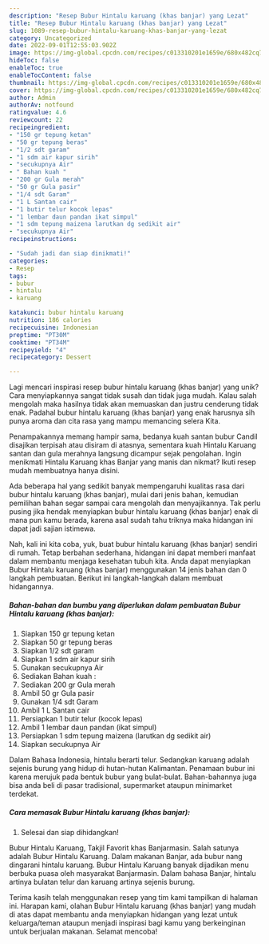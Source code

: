 ```yaml
---
description: "Resep Bubur Hintalu karuang (khas banjar) yang Lezat"
title: "Resep Bubur Hintalu karuang (khas banjar) yang Lezat"
slug: 1089-resep-bubur-hintalu-karuang-khas-banjar-yang-lezat
category: Uncategorized
date: 2022-09-01T12:55:03.902Z
image: https://img-global.cpcdn.com/recipes/c013310201e1659e/680x482cq70/bubur-hintalu-karuang-khas-banjar-foto-resep-utama.jpg
hideToc: false
enableToc: true
enableTocContent: false
thumbnail: https://img-global.cpcdn.com/recipes/c013310201e1659e/680x482cq70/bubur-hintalu-karuang-khas-banjar-foto-resep-utama.jpg
cover: https://img-global.cpcdn.com/recipes/c013310201e1659e/680x482cq70/bubur-hintalu-karuang-khas-banjar-foto-resep-utama.jpg
author: Admin
authorAv: notfound
ratingvalue: 4.6
reviewcount: 22
recipeingredient:
- "150 gr tepung ketan"
- "50 gr tepung beras"
- "1/2 sdt garam"
- "1 sdm air kapur sirih"
- "secukupnya Air"
- " Bahan kuah "
- "200 gr Gula merah"
- "50 gr Gula pasir"
- "1/4 sdt Garam"
- "1 L Santan cair"
- "1 butir telur kocok lepas"
- "1 lembar daun pandan ikat simpul"
- "1 sdm tepung maizena larutkan dg sedikit air"
- "secukupnya Air"
recipeinstructions:

- "Sudah jadi dan siap dinikmati!"
categories:
- Resep
tags:
- bubur
- hintalu
- karuang

katakunci: bubur hintalu karuang 
nutrition: 186 calories
recipecuisine: Indonesian
preptime: "PT30M"
cooktime: "PT34M"
recipeyield: "4"
recipecategory: Dessert

---
```





Lagi mencari inspirasi resep bubur hintalu karuang (khas banjar) yang unik? Cara menyiapkannya sangat tidak susah dan tidak juga mudah. Kalau salah mengolah maka hasilnya tidak akan memuaskan dan justru cenderung tidak enak. Padahal bubur hintalu karuang (khas banjar) yang enak harusnya sih punya aroma dan cita rasa yang mampu memancing selera Kita.





Penampakannya memang hampir sama, bedanya kuah santan bubur Candil disajikan terpisah atau disiram di atasnya, sementara kuah Hintalu Karuang santan dan gula merahnya langsung dicampur sejak pengolahan. Ingin menikmati Hintalu Karuang khas Banjar yang manis dan nikmat? Ikuti resep mudah membuatnya hanya disini.

Ada beberapa hal yang sedikit banyak mempengaruhi kualitas rasa dari bubur hintalu karuang (khas banjar), mulai dari jenis bahan, kemudian pemilihan bahan segar sampai cara mengolah dan menyajikannya. Tak perlu pusing jika hendak menyiapkan bubur hintalu karuang (khas banjar) enak di mana pun kamu berada, karena asal sudah tahu triknya maka hidangan ini dapat jadi sajian istimewa.






Nah, kali ini kita coba, yuk, buat bubur hintalu karuang (khas banjar) sendiri di rumah. Tetap berbahan sederhana, hidangan ini dapat memberi manfaat dalam membantu menjaga kesehatan tubuh kita. Anda dapat menyiapkan Bubur Hintalu karuang (khas banjar) menggunakan 14 jenis bahan dan 0 langkah pembuatan. Berikut ini langkah-langkah dalam membuat hidangannya.

<!--inarticleads1-->

##### Bahan-bahan dan bumbu yang diperlukan dalam pembuatan Bubur Hintalu karuang (khas banjar):

1. Siapkan 150 gr tepung ketan
1. Siapkan 50 gr tepung beras
1. Siapkan 1/2 sdt garam
1. Siapkan 1 sdm air kapur sirih
1. Gunakan secukupnya Air
1. Sediakan  Bahan kuah :
1. Sediakan 200 gr Gula merah
1. Ambil 50 gr Gula pasir
1. Gunakan 1/4 sdt Garam
1. Ambil 1 L Santan cair
1. Persiapkan 1 butir telur (kocok lepas)
1. Ambil 1 lembar daun pandan (ikat simpul)
1. Persiapkan 1 sdm tepung maizena (larutkan dg sedikit air)
1. Siapkan secukupnya Air


Dalam Bahasa Indonesia, hintalu berarti telur. Sedangkan karuang adalah sejenis burung yang hidup di hutan-hutan Kalimantan. Penamaan bubur ini karena merujuk pada bentuk bubur yang bulat-bulat. Bahan-bahannya juga bisa anda beli di pasar tradisional, supermarket ataupun minimarket terdekat. 

<!--inarticleads2-->

##### Cara memasak Bubur Hintalu karuang (khas banjar):


1. Selesai dan siap dihidangkan!

Bubur Hintalu Karuang, Takjil Favorit khas Banjarmasin. Salah satunya adalah Bubur Hintalu Karuang. Dalam makanan Banjar, ada bubur nang dingarani hintalu karuang. Bubur Hintalu Karuang banyak dijadikan menu berbuka puasa oleh masyarakat Banjarmasin. Dalam bahasa Banjar, hintalu artinya bulatan telur dan karuang artinya sejenis burung. 

Terima kasih telah menggunakan resep yang tim kami tampilkan di halaman ini. Harapan kami, olahan Bubur Hintalu karuang (khas banjar) yang mudah di atas dapat membantu anda menyiapkan hidangan yang lezat untuk keluarga/teman ataupun menjadi inspirasi bagi kamu yang berkeinginan untuk berjualan makanan. Selamat mencoba!
